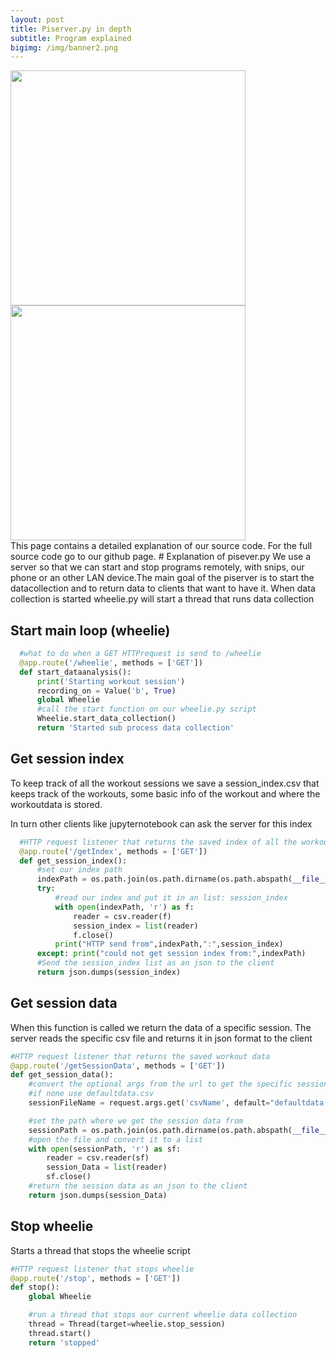 ```yaml
---
layout: post
title: Piserver.py in depth
subtitle: Program explained
bigimg: /img/banner2.png
---
```

<html>
<div class="row get-started-wrap">
<img src="\Fitnesswheelchair\img\rolstoel.jpg" width="376"> <img src="\Fitnesswheelchair\img\arduinonono.jpg" width="376">
</div>
</html>
This page contains a detailed explanation of our source code. For the full source code go to our github page.  
# Explanation of pisever.py
We use a server so that we can start and stop programs remotely, with snips, our phone or an other LAN device.The main goal of the piserver is to start the datacollection and to return data to clients that want to have it. When data collection is started wheelie.py will start a thread that runs data collection
<br>

## Start main loop (wheelie)
```python
  #what to do when a GET HTTPrequest is send to /wheelie
  @app.route('/wheelie', methods = ['GET'])
  def start_dataanalysis():
      print('Starting workout session')
      recording_on = Value('b', True)
      global Wheelie
      #call the start function on our wheelie.py script
      Wheelie.start_data_collection()
      return 'Started sub process data collection'
```
## Get session index
To keep track of all the workout sessions we save a session_index.csv that keeps track of the workouts, some basic info of the workout and where the workoutdata is stored.

In turn other clients like jupyternotebook can ask the server for this index
```python
  #HTTP request listener that returns the saved index of all the workout sessions from session_index.csv
  @app.route('/getIndex', methods = ['GET'])
  def get_session_index():
      #set our index path
      indexPath = os.path.join(os.path.dirname(os.path.abspath(__file__)),"rpi","session_index.csv")
      try:
          #read our index and put it in an list: session_index
          with open(indexPath, 'r') as f:
              reader = csv.reader(f)
              session_index = list(reader)
              f.close()
          print("HTTP send from",indexPath,":",session_index)
      except: print("could not get session index from:",indexPath)
      #Send the session_index list as an json to the client
      return json.dumps(session_index)
```
## Get session data
When this function is called we return the data of a specific session.
The server reads the specific csv file and returns it in json format to the client

```python
#HTTP request listener that returns the saved workout data
@app.route('/getSessionData', methods = ['GET'])
def get_session_data():
    #convert the optional args from the url to get the specific session name
    #if none use defaultdata.csv
    sessionFileName = request.args.get('csvName', default="defaultdata.csv", type=str)

    #set the path where we get the session data from
    sessionPath = os.path.join(os.path.dirname(os.path.abspath(__file__)),"rpi","data",sessionFileName)
    #open the file and convert it to a list
    with open(sessionPath, 'r') as sf:
        reader = csv.reader(sf)
        session_Data = list(reader)
        sf.close()
    #return the session data as an json to the client
    return json.dumps(session_Data)
```

## Stop wheelie
Starts a thread that stops the wheelie script

```python
#HTTP request listener that stops wheelie
@app.route('/stop', methods = ['GET'])
def stop():
    global Wheelie

    #run a thread that stops our current wheelie data collection
    thread = Thread(target=wheelie.stop_session)
    thread.start()
    return 'stopped'
```
 
